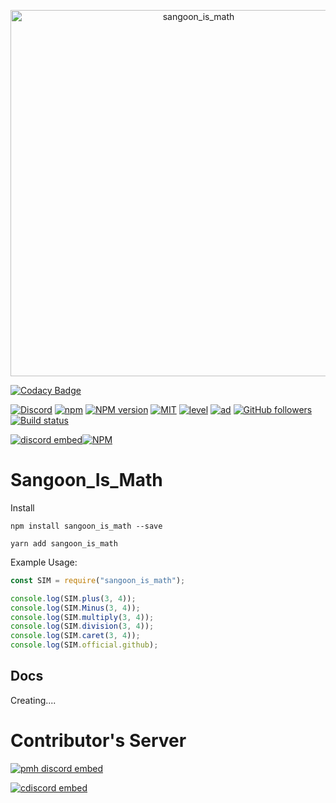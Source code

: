 <div align="center">
  <p>
    <a href="https://discord.gg/KNBGZU2"><img src="https://cdn.discordapp.com/attachments/577091292190867456/578239383807983618/unknown.png" width="586" alt="sangoon_is_math"/></a>
  </p>
</div>

[![Codacy Badge](https://api.codacy.com/project/badge/Grade/03b60ade48244dc0adff8632db48ffac)](https://app.codacy.com/app/ttakkku/Sangoon_Is_Math?utm_source=github.com&utm_medium=referral&utm_content=ttakkku/Sangoon_Is_Math&utm_campaign=Badge_Grade_Dashboard)

[![Discord](https://discordapp.com/api/guilds/558296123794653206/embed.png)](https://discord.gg/KNBGZU2)
[![npm](https://img.shields.io/npm/v/npm.svg)](https://www.npmjs.com/package/sangoon_is_math)
[![NPM version](https://badge.fury.io/js/sangoon_is_math.svg)](https://www.npmjs.com/package/sangoon_is_math)
[![MIT](https://img.shields.io/dub/l/vibe-d.svg)](https://github.com/ttakkku/Sangoon_Is_Math/blob/master/LICENSE)
[![level](https://img.shields.io/github/package-json/v/ttakkku/Sangoon_Is_Math.svg)](https://www.npmjs.com/package/sangoon_is_math)
[![ad](https://img.shields.io/npm/dt/sangoon_is_math.svg)](https://www.npmjs.com/package/sangoon_is_math)
[![GitHub followers](https://img.shields.io/github/followers/ttakkku.svg?label=Flollow&style=social)](https://github.com/ttakkku)
[![Build status](https://ci.appveyor.com/api/projects/status/n3x6fqty42c5bp50?svg=true)](https://ci.appveyor.com/project/ttakkku/sangoon-is-math)

[![discord embed](https://discordapp.com/api/guilds/558296123794653206/embed.png?style=banner2)](https://discord.gg/KNBGZU2)[![NPM](https://nodei.co/npm/sangoon_is_math.png?downloads=true&downloadRank=true&stars=true)](https://nodei.co/npm/sangoon_is_math/)

# Sangoon_Is_Math

Install
```
npm install sangoon_is_math --save
```
```
yarn add sangoon_is_math
```

Example Usage:
```js
const SIM = require("sangoon_is_math");

console.log(SIM.plus(3, 4));
console.log(SIM.Minus(3, 4));
console.log(SIM.multiply(3, 4));
console.log(SIM.division(3, 4));
console.log(SIM.caret(3, 4));
console.log(SIM.official.github);
```
## Docs

Creating....

# Contributor's Server

[![pmh discord embed](https://discordapp.com/api/guilds/541782241131495434/embed.png?style=banner2)](https://discord.gg/yhuURsY)

[![cdiscord embed](https://discordapp.com/api/guilds/547738804929167360/embed.png?style=banner2)](https://discord.gg/7zcEKEJ)
